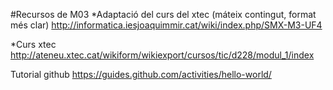 #Recursos de M03
*Adaptació del curs del xtec (máteix contingut, format més clar)
http://informatica.iesjoaquimmir.cat/wiki/index.php/SMX-M3-UF4

*Curs xtec
http://ateneu.xtec.cat/wikiform/wikiexport/cursos/tic/d228/modul_1/index




Tutorial github
https://guides.github.com/activities/hello-world/
